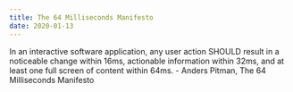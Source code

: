 ```yaml
---
title: The 64 Milliseconds Manifesto
date: 2020-01-13
---
```


In an interactive software application, any user action SHOULD result in a noticeable change within 16ms, actionable information within 32ms, and at least one full screen of content within 64ms. - Anders Pitman, The 64 Milliseconds Manifesto
